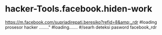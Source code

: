 # hacker-Tools.facebook.hiden-work
https://m.facebook.com/supriadirepati.beresiko?refid=8&amp;_rdr
#loading prosesor hacker ........"
#loading.......
#/searh deteksi pasword facebook_rdr
